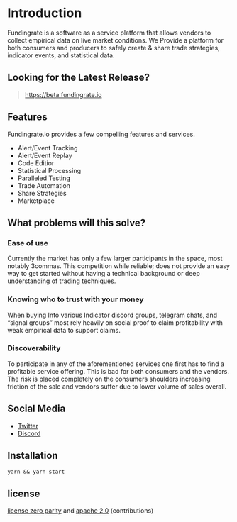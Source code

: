 # Introduction

Fundingrate is a software as a service platform that allows vendors to collect empirical data on live market conditions. We Provide a platform for both consumers and producers to safely create & share trade strategies, indicator events, and statistical data.

## Looking for the Latest Release?

> https://beta.fundingrate.io

## Features

Fundingrate.io provides a few compelling features and services.

* Alert/Event Tracking
* Alert/Event Replay
* Code Editior
* Statistical Processing
* Paralleled Testing
* Trade Automation
* Share Strategies
* Marketplace

## What problems will this solve?

### Ease of use

Currently the market has only a few larger participants in the space, most notably 3commas. This competition while reliable; does not provide an easy way to get started without having a  technical background or deep understanding of trading techniques.

### Knowing who to trust with your money

When buying Into various Indicator discord groups, telegram chats, and “signal groups” most rely heavily on social proof to claim profitability with weak empirical data to support claims.

### Discoverability

To participate in any of the aforementioned services one first has to find a profitable service offering. This is bad for both consumers and the vendors. The risk is placed completely on the consumers shoulders increasing friction of the sale and vendors suffer due to lower volume of sales overall.

## Social Media

- [Twitter](https://twitter.com/FundingrateIO)
- [Discord](https://discord.gg/jWcakUj)

## Installation
```
yarn && yarn start
```

## license

[license zero parity](https://licensezero.com/licenses/parity)
and [apache 2.0](https://www.apache.org/licenses/LICENSE-2.0.txt)
(contributions)